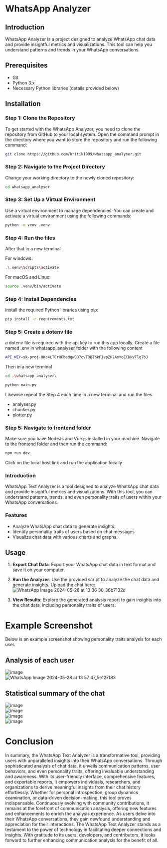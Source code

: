 # WhatsApp Analyzer

## Introduction

WhatsApp Analyzer is a project designed to analyze WhatsApp chat data and provide insightful metrics and visualizations. This tool can help you understand patterns and trends in your WhatsApp conversations.

## Prerequisites

- Git
- Python 3.x
- Necessary Python libraries (details provided below)

## Installation

### Step 1: Clone the Repository

To get started with the WhatsApp Analyzer, you need to clone the repository from GitHub to your local system. Open the command prompt in the directory where you want to store the repository and run the following command:

```sh
git clone https://github.com/hritik1999/whatsapp_analyser.git
```

### Step 2: Navigate to the Project Directory

Change your working directory to the newly cloned repository:

```sh
cd whatsapp_analyser
```

### Step 3: Set Up a Virtual Environment
Use a virtual environment to manage dependencies. You can create and activate a virtual environment using the following commands:

```sh
python -m venv .venv
```
### Step 4: Run the files
After that in a new terminal<br>

For windows:

```sh
.\.venv\Scripts\activate
```

For macOS and Linux:
```sh
source .venv/bin/activate
```
### Step 4: Install Dependencies
Install the required Python libraries using pip:
```sh
pip install -r requirements.txt
```
### Step 5: Create a dotenv file
a dotenv file is required with the api key to run this app locally. Create a file named .env in whatsapp_analyser folder with the following content
```sh
API_KEY=sk-proj-OKc4LTCr8FbedqwBO7cvT3BlbkFJvpZH2AmYoECDNvTlg7bJ
```

Then in a new terminal 
```sh
cd .\whatsapp_analyser\
```
```sh
python main.py
```
Likewise repeat the Step 4 each time in a new terminal and run the files 
- analyser.py
- chunker.py
- plotter.py
### Step 5: Navigate to frontend folder
Make sure you have NodeJs and Vue.js installed in your machine. Navigate to the frontend folder and then run the command:
```sh
npm run dev
```
Click on the local host link and run the application locally

### Introduction
WhatsApp Text Analyzer is a tool designed to analyze WhatsApp chat data and provide insightful metrics and visualizations. With this tool, you can understand patterns, trends, and even personality traits of users within your WhatsApp conversations.
### Features
- Analyze WhatsApp chat data to generate insights.
- Identify personality traits of users based on chat messages.
- Visualize chat data with various charts and graphs.
## Usage

1. **Export Chat Data**: Export your WhatsApp chat data in text format and save it on your computer.

2. **Run the Analyzer**: Use the provided script to analyze the chat data and generate insights. Upload the chat here:
   ![WhatsApp Image 2024-05-28 at 13 36 30_36b7132d](https://github.com/hritik1999/whatsapp_analyser/assets/144601619/bbcfad92-3bd3-4679-977f-ca424b93c774)


3. **View Results**: Explore the generated analysis report to gain insights into the chat data, including personality traits of users.

# Example Screenshot
Below is an example screenshot showing personality traits analysis for each user.

## Analysis of each user
![image](https://github.com/hritik1999/whatsapp_analyser/assets/144601619/92bfeab8-8809-4035-b65b-f728fc5347f8)
<br>
![WhatsApp Image 2024-05-28 at 13 57 47_5e127f83](https://github.com/hritik1999/whatsapp_analyser/assets/144601619/e58473b7-d838-4376-854f-61f63c08849f)
## Statistical summary of the chat 
![image](https://github.com/hritik1999/whatsapp_analyser/assets/144601619/eb11a4cc-56db-42ef-9831-a29e020f6d84)<br>
![image](https://github.com/hritik1999/whatsapp_analyser/assets/144601619/2e216a39-002c-41ad-9346-97c6da072a29)<br>
![image](https://github.com/hritik1999/whatsapp_analyser/assets/144601619/b36818d5-5c1c-45b6-b5a2-d9267111d08e)<br>
![image](https://github.com/hritik1999/whatsapp_analyser/assets/144601619/9ae9c1b2-8f60-4b8d-8f66-cecce48cf93a)
# Conclusion
In summary, the WhatsApp Text Analyzer is a transformative tool, providing users with unparalleled insights into their WhatsApp conversations. Through sophisticated analysis of chat data, it unveils communication patterns, user behaviors, and even personality traits, offering invaluable understanding and awareness. With its user-friendly interface, comprehensive features, and exportable reports, it empowers individuals, researchers, and organizations to derive meaningful insights from their chat history effortlessly. Whether for personal introspection, group dynamics examination, or data-driven decision-making, this tool proves indispensable. Continuously evolving with community contributions, it remains at the forefront of communication analysis, offering new features and enhancements to enrich the analysis experience. As users delve into their WhatsApp conversations, they gain newfound understanding and appreciation for their interactions. The WhatsApp Text Analyzer stands as a testament to the power of technology in facilitating deeper connections and insights. With gratitude to its users, developers, and contributors, it looks forward to further enhancing communication analysis for the benefit of all.













